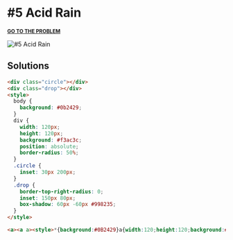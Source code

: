 # #5 Acid Rain

<p>
  <sup>
    <a href="https://cssbattle.dev/play/5"><strong>GO TO THE PROBLEM</strong></a>
  </sup>
</p>

![#5 Acid Rain](https://cssbattle.dev/targets/5.png)

## Solutions

```html
<div class="circle"></div>
<div class="drop"></div>
<style>
  body {
    background: #0b2429;
  }
  div {
    width: 120px;
    height: 120px;
    background: #f3ac3c;
    position: absolute;
    border-radius: 50%;
  }
  .circle {
    inset: 30px 200px;
  }
  .drop {
    border-top-right-radius: 0;
    inset: 150px 80px;
    box-shadow: 60px -60px #998235;
  }
</style>
```

```html
<a><a a><style>*{background:#0B2429}a{width:120;height:120;background:#F3AC3C;position:fixed;border-radius:50%;inset:30px 200px}a[a]{border-top-right-radius:0;inset:150px 80px;box-shadow:60px -60px #998235
```
